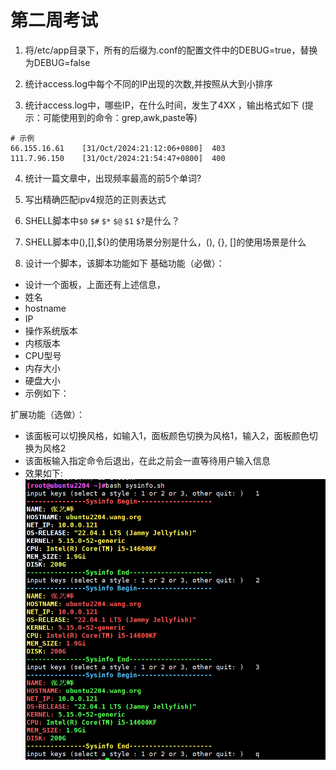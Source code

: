 # 第二周考试

1. 将/etc/app目录下，所有的后缀为.conf的配置文件中的DEBUG=true，替换为DEBUG=false


2. 统计access.log中每个不同的IP出现的次数,并按照从大到小排序


3. 统计access.log中，哪些IP，在什么时间，发生了4XX ，输出格式如下
(提示：可能使用到的命令：grep,awk,paste等)
```shell
# 示例
66.155.16.61    [31/Oct/2024:21:12:06+0800]  403 
111.7.96.150    [31/Oct/2024:21:54:47+0800]  400 
```


4. 统计一篇文章中，出现频率最高的前5个单词?


5. 写出精确匹配ipv4规范的正则表达式


6. SHELL脚本中`$0` `$#` `$*` `$@` `$1` `$?`是什么？


7. SHELL脚本中$(),$[],${}的使用场景分别是什么，(), {}, []的使用场景是什么


8. 设计一个脚本，该脚本功能如下
基础功能（必做）：
- 设计一个面板，上面还有上述信息，
- 姓名
- hostname
- IP
- 操作系统版本
- 内核版本
- CPU型号
- 内存大小
- 硬盘大小
- 示例如下：

扩展功能（选做）：
- 该面板可以切换风格，如输入1，面板颜色切换为风格1，输入2，面板颜色切换为风格2
- 该面板输入指定命令后退出，在此之前会一直等待用户输入信息
- 效果如下:
![alt text](image-1.png)